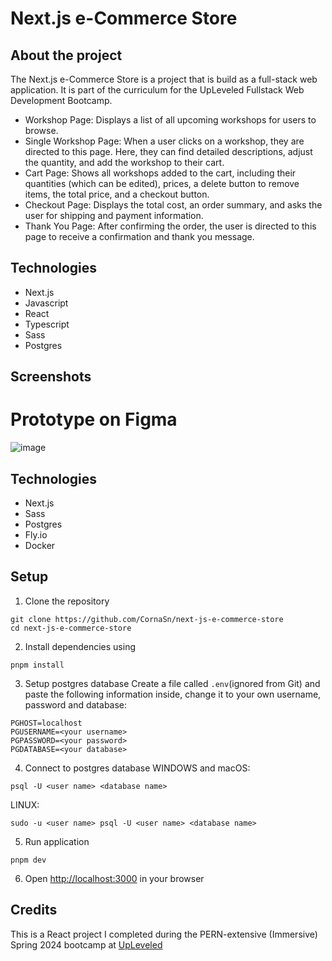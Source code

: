 # Next.js e-Commerce Store

## About the project

The Next.js e-Commerce Store is a project that is build as a full-stack web application. It is part of the curriculum for the UpLeveled Fullstack Web Development Bootcamp.

- Workshop Page: Displays a list of all upcoming workshops for users to browse.
- Single Workshop Page: When a user clicks on a workshop, they are directed to this page. Here, they can find detailed descriptions, adjust the quantity, and add the workshop to their cart.
- Cart Page: Shows all workshops added to the cart, including their quantities (which can be edited), prices, a delete button to remove items, the total price, and a checkout button.
- Checkout Page: Displays the total cost, an order summary, and asks the user for shipping and payment information.
- Thank You Page: After confirming the order, the user is directed to this page to receive a confirmation and thank you message.

## Technologies

- Next.js
- Javascript
- React
- Typescript
- Sass
- Postgres

## Screenshots

# Prototype on Figma

![image](https://github.com/CornaSn/next-js-e-commerce-store/assets/165194143/de3a735f-15bf-4cc6-a9b3-e33042effc0b 'Screenshot of Prototype on Figma')

## Technologies

- Next.js
- Sass
- Postgres
- Fly.io
- Docker

## Setup

1. Clone the repository

```
git clone https://github.com/CornaSn/next-js-e-commerce-store
cd next-js-e-commerce-store
```

2. Install dependencies using

```
pnpm install
```

3. Setup postgres database
   Create a file called `.env`(ignored from Git) and paste the following information inside, change it to your own username, password and database:

```
PGHOST=localhost
PGUSERNAME=<your username>
PGPASSWORD=<your password>
PGDATABASE=<your database>
```

4. Connect to postgres database
   WINDOWS and macOS:

```
psql -U <user name> <database name>
```

LINUX:

```
sudo -u <user name> psql -U <user name> <database name>
```

5. Run application

```
pnpm dev
```

6. Open [http://localhost:3000](http://localhost:3000) in your browser

## Credits

This is a React project I completed during the PERN-extensive (Immersive) Spring 2024 bootcamp at [UpLeveled](https://github.com/upleveled)
